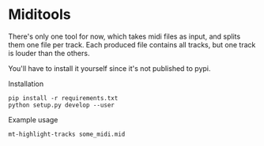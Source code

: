 # Miditools

There's only one tool for now, which takes midi files as input, and splits them one file per track.
Each produced file contains all tracks, but one track is louder than the others. 

You'll have to install it yourself since it's not published to pypi.

Installation

    pip install -r requirements.txt
    python setup.py develop --user

Example usage

    mt-highlight-tracks some_midi.mid


